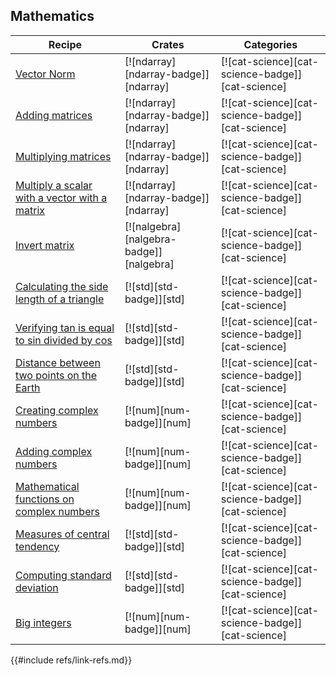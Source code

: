 ## Mathematics

| Recipe | Crates | Categories |
|--------|--------|------------|
| [Vector Norm][vector-norm] | [![ndarray][ndarray-badge]][ndarray] | [![cat-science][cat-science-badge]][cat-science] |
| [Adding matrices][add-matrices] | [![ndarray][ndarray-badge]][ndarray] | [![cat-science][cat-science-badge]][cat-science] |
| [Multiplying matrices][multiply-matrices] | [![ndarray][ndarray-badge]][ndarray] | [![cat-science][cat-science-badge]][cat-science] |
| [Multiply a scalar with a vector with a matrix][multiply-scalar-vector-matrix] | [![ndarray][ndarray-badge]][ndarray] | [![cat-science][cat-science-badge]][cat-science] |
| [Invert matrix][invert-matrix] | [![nalgebra][nalgebra-badge]][nalgebra] | [![cat-science][cat-science-badge]][cat-science] |
| [Calculating the side length of a triangle][side-length] | [![std][std-badge]][std] | [![cat-science][cat-science-badge]][cat-science] |
| [Verifying tan is equal to sin divided by cos][tan-sin-cos] | [![std][std-badge]][std] | [![cat-science][cat-science-badge]][cat-science] |
| [Distance between two points on the Earth][latitude-longitude] | [![std][std-badge]][std] | [![cat-science][cat-science-badge]][cat-science] |
| [Creating complex numbers][create-complex] | [![num][num-badge]][num] | [![cat-science][cat-science-badge]][cat-science] |
| [Adding complex numbers][add-complex] | [![num][num-badge]][num] | [![cat-science][cat-science-badge]][cat-science] |
| [Mathematical functions on complex numbers][mathematical-functions] | [![num][num-badge]][num] | [![cat-science][cat-science-badge]][cat-science] |
| [Measures of central tendency][ex-central-tendency] | [![std][std-badge]][std] | [![cat-science][cat-science-badge]][cat-science] |
| [Computing standard deviation][ex-standard-deviation] | [![std][std-badge]][std] | [![cat-science][cat-science-badge]][cat-science] |
| [Big integers][big-integers] | [![num][num-badge]][num] | [![cat-science][cat-science-badge]][cat-science] |

[vector-norm]: mathematics/linear_algebra.md#vector-norm
[add-matrices]: mathematics/linear_algebra.md#adding-matrices
[multiply-matrices]: mathematics/linear_algebra.md#multiplying-matrices
[multiply-scalar-vector-matrix]: mathematics/linear_algebra.md#multiply-a-scalar-with-a-vector-with-a-matrix
[invert-matrix]: mathematics/linear_algebra.md#invert-matrix
[side-length]: mathematics/trigonometry.md#calculating-the-side-length-of-a-triangle
[tan-sin-cos]: mathematics/trigonometry.md#verifying-tan-is-equal-to-sin-divided-by-cos
[latitude-longitude]: mathematics/trigonometry.md#distance-between-two-points-on-the-earth
[create-complex]: mathematics/complex_numbers.md#creating-complex-numbers
[add-complex]: mathematics/complex_numbers.md#adding-complex-numbers
[mathematical-functions]: mathematics/complex_numbers.md#mathematical-functions
[ex-central-tendency]: mathematics/statistics.md#measures-of-central-tendency
[ex-standard-deviation]: mathematics/statistics.md#standard-deviation
[big-integers]: mathematics/miscellaneous.md#big-integers
{{#include refs/link-refs.md}}
